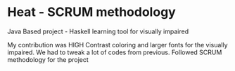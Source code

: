 # Heat - SCRUM methodology
Java Based project -  Haskell learning tool for visually impaired

My contribution was HIGH Contrast coloring and larger fonts for the visually impaired.
We had to tweak a lot of codes from previous.
Followed SCRUM methodology for the project
